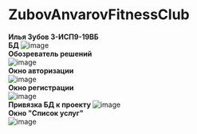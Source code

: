 # ZubovAnvarovFitnessClub
<b> Илья Зубов 3-ИСП9-19ВБ</b>
<br>
<b> БД </b>
![image](https://user-images.githubusercontent.com/121236043/221719124-f66fee28-3ac3-40bb-bdba-3d2924f76dcb.png)
<br>
<b> Обозреватель решений </b>
<br>
![image](https://user-images.githubusercontent.com/121236043/221719416-00011ab9-5c86-43a4-94c6-a9bcbf1abcbb.png)
<br>
<b>Окно авторизации</b>
<br>
![image](https://user-images.githubusercontent.com/121236043/221719674-889abdc0-b92d-4445-a120-6040dd1da0bd.png)
<br>
<b> Окно регистрации </b>
<br>
![image](https://user-images.githubusercontent.com/121236043/221719792-40ae3554-51cd-4746-b850-1eb52ee028a4.png)
<br>
<b> Привязка БД к проекту </b>
![image](https://user-images.githubusercontent.com/121236043/221720406-adb95afe-b00a-4a2e-b3c3-44ecf098e2c4.png)
<br>
<b> Окно "Список услуг" </b>
<br>
![image](https://user-images.githubusercontent.com/121236043/222431769-aa2ad18d-82aa-4163-809b-84a07d75baf4.png)

